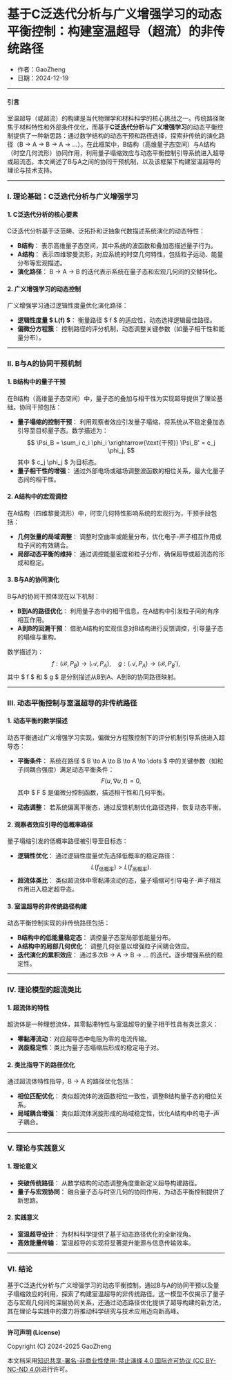 # **基于C泛迭代分析与广义增强学习的动态平衡控制：构建室温超导（超流）的非传统路径**

- 作者：GaoZheng
- 日期：2024-12-19

---

#### **引言**

室温超导（或超流）的构建是当代物理学和材料科学的核心挑战之一。传统路径聚焦于材料特性和外部条件优化，而基于**C泛迭代分析**与**广义增强学习**的动态平衡控制提供了一种新思路：通过数学结构的动态干预和路径选择，探索非传统的演化路径（B → A → B → A → …）。在此框架中，B结构（高维量子态空间）与A结构（时空几何流形）协同作用，利用量子塌缩效应与动态平衡控制引导系统进入超导或超流态。本文阐述了B与A之间的协同干预机制，以及该框架下构建室温超导的理论与技术支持。

---

### **I. 理论基础：C泛迭代分析与广义增强学习**

#### **1. C泛迭代分析的核心要素**

C泛迭代分析基于泛范畴、泛拓扑和泛抽象代数描述系统演化的动态特性：
- **B结构**：
  表示高维量子态空间，其中系统的波函数和叠加态描述量子行为。
- **A结构**：
  表示四维黎曼流形，对应系统的时空几何特性，包括粒子运动、能量分布等宏观描述。
- **演化路径**：
  B → A → B 的迭代表示系统在量子态和宏观几何间的交替转化。

#### **2. 广义增强学习的动态控制**

广义增强学习通过逻辑性度量优化演化路径：
- **逻辑性度量 $ L(f) $**：
  衡量路径 $ f $ 的适应性，动态选择逻辑最佳路径。
- **偏微分方程簇**：
  控制路径的评分机制，动态调整关键参数（如量子相干性和能量分布）。

---

### **II. B与A的协同干预机制**

#### **1. B结构中的量子干预**

在B结构（高维量子态空间）中，量子态的叠加与相干性为实现超导提供了理论基础。协同干预包括：
- **量子塌缩的控制干预**：
  利用观察者效应引发量子塌缩，将系统从不稳定叠加态引导至目标量子态。数学描述为：
  $$
  \Psi_B = \sum_i c_i \phi_i \xrightarrow{\text{干预}} \Psi_B' = c_j \phi_j,
  $$
  其中 $ c_j \phi_j $ 为目标态。
- **量子相干性的增强**：
  通过外部电场或磁场调整波函数的相位关系，最大化量子态间的相干性。

#### **2. A结构中的宏观调控**

在A结构（四维黎曼流形）中，时空几何特性影响系统的宏观行为，干预手段包括：
- **几何张量的局域调整**：
  调整时空曲率或能量分布，优化电子-声子相互作用或粒子间的有效耦合。
- **局部动态平衡的维持**：
  通过调控能量密度和粒子分布，确保超导或超流态的形成和稳定。

#### **3. B与A的协同演化**

B与A的协同干预体现在以下机制：
- **B到A的路径优化**：
  利用量子态中的相干信息，在A结构中引发粒子间的有序相互作用。
- **A到B的回溯干预**：
  借助A结构的宏观信息对B结构进行反馈调控，引导量子态的塌缩与重构。

数学描述为：
$$
f : (\mathcal{B}, P_B) \to (\mathcal{A}, P_A), \quad g : (\mathcal{A}, P_A) \to (\mathcal{B}, P_B'),
$$
其中 $ f $ 和 $ g $ 是分别描述从B到A、A到B的协同路径映射。

---

### **III. 动态平衡控制与室温超导的非传统路径**

#### **1. 动态平衡的数学描述**

动态平衡通过广义增强学习实现，偏微分方程簇控制下的评分机制引导系统进入超导态：
- **平衡条件**：
  系统在路径 $ B \to A \to B \to A \to \dots $ 中的关键参数（如粒子间耦合强度）满足动态平衡条件：
  $$
  F(u, \nabla u, t) = 0,
  $$
  其中 $ F $ 是偏微分控制函数，描述相干性和几何平衡。

- **动态调整**：
  若系统偏离平衡态，通过反馈机制优化路径选择，恢复动态平衡。

#### **2. 观察者效应引导的低概率路径**

量子塌缩引发的低概率路径被引导至目标态：
- **逻辑性优化**：
  通过逻辑性度量优先选择低概率的稳定路径：
  $$
  L(f_{\text{低概率}}) > L(f_{\text{高概率}}).
  $$
- **超流体类比**：
  类似超流体中零黏滞流动的态，量子塌缩可引导电子-声子相互作用进入稳定超导态。

#### **3. 室温超导的非传统路径构建**

动态平衡控制实现的非传统路径包括：
- **B结构中的低能量稳定态**：
  调控量子态至局部低能量分布。
- **A结构中的局部几何优化**：
  调整几何张量以增强粒子间耦合效应。
- **迭代演化的累积效应**：
  通过多次B → A → B → … 的迭代，逐步增强系统的稳定性。

---

### **IV. 理论模型的超流类比**

#### **1. 超流体的特性**

超流体是一种理想流体，其零黏滞特性与室温超导的量子相干性具有类比意义：
- **零黏滞流动**：对应超导态中电阻为零的电流传输。
- **涡旋稳定性**：类比为量子态塌缩后形成的稳定电子对。

#### **2. 类比指导下的路径优化**

通过超流体特性指导，B → A 的路径优化包括：
- **相位匹配优化**：
  类似超流体的波函数相位一致性，调整B结构量子态的相位关系。
- **局域耦合增强**：
  类似超流体涡旋形成的局域稳定性，优化A结构中的电子-声子耦合。

---

### **V. 理论与实践意义**

#### **1. 理论意义**

- **突破传统路径**：
  从数学结构的动态调整角度重新定义超导构建路径。
- **量子与宏观协同**：
  融合量子态与时空几何的协同作用，为动态平衡控制提供了新思路。

#### **2. 实践意义**

- **室温超导设计**：
  为材料科学提供了基于动态路径优化的全新视角。
- **高效能量传输**：
  室温超导的实现将显著提升能源与信息传输效率。

---

### **VI. 结论**

基于C泛迭代分析与广义增强学习的动态平衡控制，通过B与A的协同干预以及量子塌缩效应的利用，探索了构建室温超导的非传统路径。这一模型不仅揭示了量子态与宏观几何间的深层协同关系，还通过动态路径优化提供了超导构建的新方法，其在理论与实践中的潜力将推动科学研究与技术应用迈向新高峰。

---

**许可声明 (License)**

Copyright (C) 2024-2025 GaoZheng 

本文档采用[知识共享-署名-非商业性使用-禁止演绎 4.0 国际许可协议 (CC BY-NC-ND 4.0)](https://creativecommons.org/licenses/by-nc-nd/4.0/deed.zh-Hans)进行许可。
